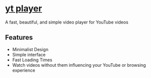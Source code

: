 # [yt player](https://unrealapex.github.io/yt-player/)

A fast, beautiful, and simple video player for YouTube videos

## Features
- Minimalist Design
- Simple interface
- Fast Loading Times
- Watch videos without them influencing your YouTube or browsing experience
